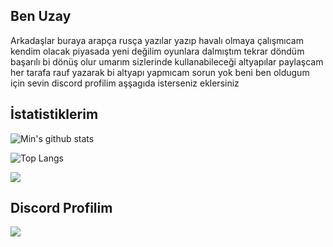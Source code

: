 ## Ben Uzay

Arkadaşlar buraya arapça rusça yazılar yazıp havalı olmaya çalışmıcam kendim olacak piyasada yeni değilim oyunlara dalmıştım tekrar döndüm başarılı bi dönüş olur umarım sizlerinde kullanabileceği altyapılar paylaşcam her tarafa rauf yazarak bi altyapı yapmıcam sorun yok beni ben oldugum için sevin discord profilim aşşagıda isterseniz eklersiniz 

## İstatistiklerim  
![Min's github stats](https://github-readme-stats.vercel.app/api?username=m1njs&show_icons=true&theme=dark) 

![Top Langs](https://github-readme-stats.vercel.app/api/top-langs/?username=m1njs&show_icons=true&theme=dark)

![](https://komarev.com/ghpvc/?username=your-github-Ruaffff&color=lightgrey)

## Discord Profilim

<a href="https://discord.com/users/442404369237934080" title="Discord Profile"><img src="https://lanyard-profile-readme.vercel.app/api/442404369237934080"></a>
